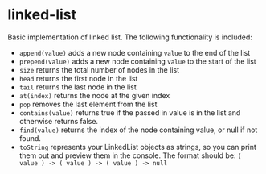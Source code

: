 # linked-list

Basic implementation of linked list. The following functionality is included:

- `append(value)` adds a new node containing `value` to the end of the list
- `prepend(value)` adds a new node containing `value` to the start of the list
- `size` returns the total number of nodes in the list
- `head` returns the first node in the list
- `tail` returns the last node in the list
- `at(index)` returns the node at the given index
- `pop` removes the last element from the list
- `contains(value)` returns true if the passed in value is in the list and otherwise returns false.
- `find(value)` returns the index of the node containing value, or null if not found.
- `toString` represents your LinkedList objects as strings, so you can print them out and preview them in the console. The format should be: `( value ) -> ( value ) -> ( value ) -> null`

